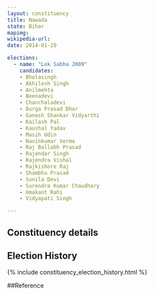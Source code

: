 ```yaml
---
layout: constituency
title: Nawada
state: Bihar
mapimg: 
wikipedia-url: 
date: 2014-01-29

elections: 
  - name: "Lok Sabha 2009"
    candidates: 
    - Bholasingh 
    - Akhilesh Singh 
    - Anilmehta 
    - Beenadevi 
    - Chanchaladevi 
    - Durga Prasad Dhar 
    - Ganesh Shankar Vidyarthi 
    - Kailash Pal 
    - Kaushal Yadav 
    - Masih Udin 
    - Navinkumar Verma 
    - Raj Ballabh Prasad 
    - Rajendar Singh 
    - Rajendra Vishal 
    - Rajkishore Raj 
    - Shambhu Prasad 
    - Sunila Devi 
    - Surendra Kumar Chaudhary 
    - Umakant Rahi 
    - Vidyapati Singh 

---
```

## Constituency details


## Election History
{% include constituency_election_history.html %}

##Reference
